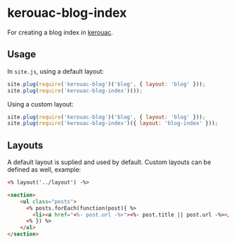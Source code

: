 kerouac-blog-index
==================

For creating a blog index in [kerouac](https://github.com/jaredhanson/kerouac).

## Usage

In `site.js`, using a default layout:

```javascript
site.plug(require('kerouac-blog')('blog', { layout: 'blog' }));
site.plug(require('kerouac-blog-index')());
```

Using a custom layout:

```javascript
site.plug(require('kerouac-blog')('blog', { layout: 'blog' }));
site.plug(require('kerouac-blog-index')({ layout: 'blog-index' }));
```

## Layouts

A default layout is suplied and used by default. Custom layouts can be defined as well, example:

```html
<% layout('../layout') -%>

<section>
	<ul class="posts">
	  <% posts.forEach(function(post){ %>
	    <li><a href="<%- post.url -%>"><%- post.title || post.url -%></a></li>
	  <% }) %>
	</ul>
</section>
```

